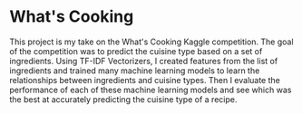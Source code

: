 # What's Cooking

This project is my take on the What's Cooking Kaggle competition. The goal of the competition was to predict the cuisine type based on a set of ingredients. Using TF-IDF Vectorizers, I created features from the list of ingredients and trained many machine learning models to learn the relationships between ingredients and cuisine types. Then I evaluate the performance of each of these machine learning models and see which was the best at accurately predicting the cuisine type of a recipe. 

